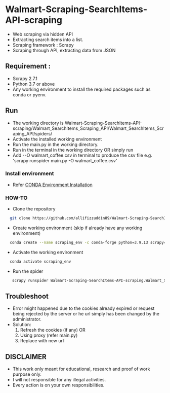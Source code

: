# Walmart-Scraping-SearchItems-API-scraping
- Web scraping via hidden API
- Extracting search items into a list.
- Scraping framework : Scrapy
- Scraping through API, extracting data from JSON

## Requirement : 
- Scrapy 2.7.1
- Python 3.7 or above
- Any working environment to install the required packages such as conda or pyenv.

## Run
- The working directory is Walmart-Scraping-SearchItems-API-scraping/Walmart_SearchItems_Scraping_API/Walmart_SearchItems_Scraping_API/spiders/
- Activate the installed working environment
- Run the main.py in the working directory.
- Run <scrapy runspider main.py> in the terminal in the working directory
  OR simply run <scrapy crawl main.py>
- Add --O walmart_coffee.csv in terminal to produce the csv file e.g. 'scrapy runspider main.py -O walmart_coffee.csv'

### Install environment
- Refer [CONDA Environment Installation](https://docs.anaconda.com/anaconda/install/)
 
### HOW-TO
- Clone the repository
```bash  
  git clone https://github.com/allifizzuddin89/Walmart-Scraping-SearchItems-API-scraping.git 
```
- Create working environment (skip if already have any working environment)
```bash
  conda create --name scraping_env -c conda-forge python=3.9.13 scrapy=2.7.1
```
- Activate the working environment
```bash
  conda activate scraping_env
```
 - Run the spider
 ```bash
    scrapy runspider Walmart-Scraping-SearchItems-API-scraping.Walmart_SearchItems_Scraping_API.Walmart_SearchItems_Scraping_API.spiders.main.py -O walmart_coffee.csv
 ```

## Troubleshoot
- Error might happened due to the cookies already expired or request being rejected by the server or he url simply has been changed by the administrator.
- Solution: 
  1. Refresh the cookies (if any) OR
  2. Using proxy (refer main.py)
  3. Replace with new url
  
## DISCLAIMER
- This work only meant for educational, research and proof of work purpose only. 
- I will not responsible for any illegal activities.
- Every action is on your own responsibilities.
